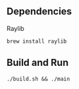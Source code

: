 ## Dependencies

Raylib

`brew install raylib`

## Build and Run

```shell
./build.sh && ./main
```
